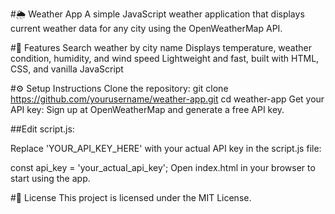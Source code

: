 #🌦️ Weather App
A simple JavaScript weather application that displays current weather data for any city using the OpenWeatherMap API.

#🚀 Features
Search weather by city name
Displays temperature, weather condition, humidity, and wind speed
Lightweight and fast, built with HTML, CSS, and vanilla JavaScript

#⚙️ Setup Instructions
Clone the repository:
git clone https://github.com/yourusername/weather-app.git
cd weather-app
Get your API key:
Sign up at OpenWeatherMap and generate a free API key.

##Edit script.js:

Replace 'YOUR_API_KEY_HERE' with your actual API key in the script.js file:

const api_key = 'your_actual_api_key';
Open index.html in your browser to start using the app.

#📄 License
This project is licensed under the MIT License.
